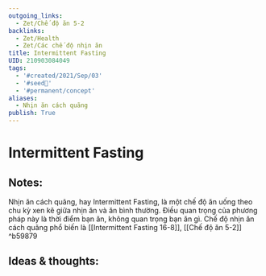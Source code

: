 ```yaml
---
outgoing_links:
  - Zet/Chế độ ăn 5-2
backlinks:
  - Zet/Health
  - Zet/Các chế độ nhịn ăn
title: Intermittent Fasting
UID: 210903084049
tags:
  - '#created/2021/Sep/03'
  - '#seed🥜'
  - '#permanent/concept'
aliases:
  - Nhịn ăn cách quãng
publish: True
---
```

# Intermittent Fasting

## Notes:
Nhịn ăn cách quãng, hay Intermittent Fasting, là một chế độ ăn uống theo chu kỳ xen kẽ giữa nhịn ăn và ăn bình thường.
Điều quan trọng của phương pháp này là thời điểm bạn ăn, không quan trọng bạn ăn gì.
Chế độ nhịn ăn cách quãng phổ biến là [[Intermittent Fasting 16-8]], 
[[Chế độ ăn 5-2]] ^b59879

## Ideas & thoughts:
